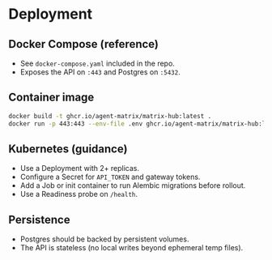 # Deployment

## Docker Compose (reference)

- See `docker-compose.yaml` included in the repo.
- Exposes the API on `:443` and Postgres on `:5432`.

## Container image

```bash
docker build -t ghcr.io/agent-matrix/matrix-hub:latest .
docker run -p 443:443 --env-file .env ghcr.io/agent-matrix/matrix-hub:latest
```

## Kubernetes (guidance)
* Use a Deployment with 2+ replicas.
* Configure a Secret for `API_TOKEN` and gateway tokens.
* Add a Job or init container to run Alembic migrations before rollout.
* Use a Readiness probe on `/health`.

## Persistence
* Postgres should be backed by persistent volumes.
* The API is stateless (no local writes beyond ephemeral temp files).
